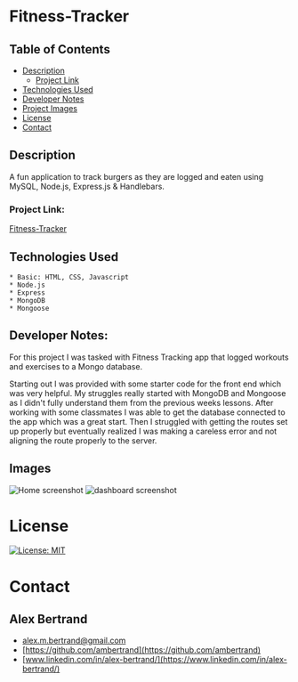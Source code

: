 # Fitness-Tracker

##  Table of Contents
 * [Description](#description)
    * [Project Link](#project-link)
 * [Technologies Used](#technologies-used)
 * [Developer Notes](#developer-notes)
 * [Project Images](#project-images)
 * [License](#license)
 * [Contact](#contact)

## Description
 A fun application to track burgers as they are logged and eaten using MySQL, Node.js, Express.js & Handlebars.

### Project Link:
[Fitness-Tracker]()

## Technologies Used
    * Basic: HTML, CSS, Javascript
    * Node.js
    * Express
    * MongoDB
    * Mongoose
    

## Developer Notes:
For this project I was tasked with Fitness Tracking app that logged workouts and exercises to a Mongo database.

Starting out I was provided with some starter code for the front end which was very helpful.  My struggles really started with MongoDB and Mongoose as I didn't fully understand them from the previous weeks lessons. After working with some classmates I was able to get the database connected to the app which was a great start.  Then I struggled with getting the routes set up properly but eventually realized I was making a careless error and not aligning the route properly to the server.

## Images
![Home screenshot](https://user-images.githubusercontent.com/65721950/96320697-218ed880-0fe1-11eb-8745-186602583b0b.png)
![dashboard screenshot](https://user-images.githubusercontent.com/65721950/96320700-22276f00-0fe1-11eb-8a6b-028b06fda5d3.png)


# License
[![License: MIT](https://img.shields.io/badge/License-MIT-yellow.svg)](https://opensource.org/licenses/MIT)

# Contact

## Alex Bertrand
* [alex.m.bertrand@gmail.com](alex.m.bertrand@gmail.com)
* [https://github.com/ambertrand](https://github.com/ambertrand)
* [www.linkedin.com/in/alex-bertrand/](https://www.linkedin.com/in/alex-bertrand/)